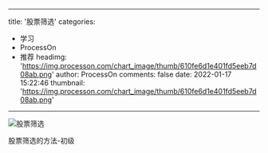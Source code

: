 
---
title: '股票筛选'
categories: 
 - 学习
 - ProcessOn
 - 推荐
headimg: 'https://img.processon.com/chart_image/thumb/610fe6d1e401fd5eeb7d08ab.png'
author: ProcessOn
comments: false
date: 2022-01-17 15:22:46
thumbnail: 'https://img.processon.com/chart_image/thumb/610fe6d1e401fd5eeb7d08ab.png'
---

<div>   
<img class="thumb" alt="股票筛选" src="https://img.processon.com/chart_image/thumb/610fe6d1e401fd5eeb7d08ab.png" referrerpolicy="no-referrer">
<p>股票筛选的方法-初级</p>  
</div>
            